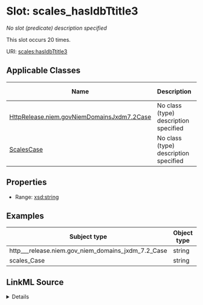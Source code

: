 

# Slot: scales_hasIdbTtitle3


_No slot (predicate) description specified_






This slot occurs 20 times.


URI: [scales:hasIdbTtitle3](http://schemas.scales-okn.org/rdf/scales#hasIdbTtitle3)



<!-- no inheritance hierarchy -->





## Applicable Classes

| Name | Description | Modifies Slot |
| --- | --- | --- |
| [HttpRelease.niem.govNiemDomainsJxdm7.2Case](../classes/HttpRelease.niem.govNiemDomainsJxdm7.2Case.md) | No class (type) description specified |  yes  |
| [ScalesCase](../classes/ScalesCase.md) | No class (type) description specified |  yes  |







## Properties

* Range: [xsd:string](http://www.w3.org/2001/XMLSchema#string)






## Examples

| Subject type | Object type | Example subject | Example object | Occurrences |
| --- | --- | --- | --- | --- |
| http___release.niem.gov_niem_domains_jxdm_7.2_Case | string | scales:/CaseCriminal | -8 | 20 |
| scales_Case | string | scales:/CaseCriminal | -8 | 20 |




## LinkML Source

<details>

```yaml
name: scales_hasIdbTtitle3
annotations:
  count:
    tag: count
    value: 20
description: No slot (predicate) description specified
examples:
- object:
    example_object: '-8'
    example_object_type: string
    example_predicate: scales:hasIdbTtitle3
    example_subject: scales:/CaseCriminal
    example_subject_type: http___release.niem.gov_niem_domains_jxdm_7.2_Case
- object:
    example_object: '-8'
    example_object_type: string
    example_predicate: scales:hasIdbTtitle3
    example_subject: scales:/CaseCriminal
    example_subject_type: scales_Case
from_schema: scales-kg
rank: 1000
slot_uri: scales:hasIdbTtitle3
alias: scales_hasIdbTtitle3
domain_of:
- http___release.niem.gov_niem_domains_jxdm_7.2_Case
- scales_Case
range: string

```
</details>